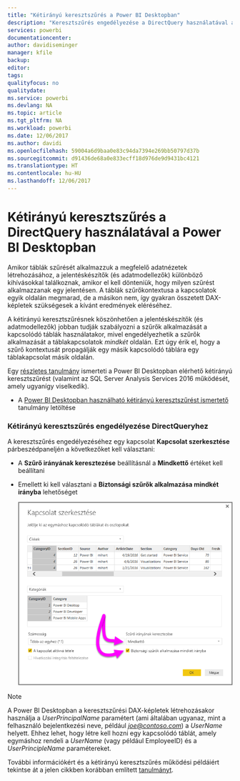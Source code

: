 ```yaml
---
title: "Kétirányú keresztszűrés a Power BI Desktopban"
description: "Keresztszűrés engedélyezése a DirectQuery használatával a Power BI Desktopban"
services: powerbi
documentationcenter: 
author: davidiseminger
manager: kfile
backup: 
editor: 
tags: 
qualityfocus: no
qualitydate: 
ms.service: powerbi
ms.devlang: NA
ms.topic: article
ms.tgt_pltfrm: NA
ms.workload: powerbi
ms.date: 12/06/2017
ms.author: davidi
ms.openlocfilehash: 59004a6d9baa0e83c94da7394e269bb50797d37b
ms.sourcegitcommit: d91436de68a0e833ecff18d976de9d9431bc4121
ms.translationtype: HT
ms.contentlocale: hu-HU
ms.lasthandoff: 12/06/2017
---
```

# <a name="bidirectional-cross-filtering-using-directquery-in-power-bi-desktop"></a>Kétirányú keresztszűrés a DirectQuery használatával a Power BI Desktopban

Amikor táblák szűrését alkalmazzuk a megfelelő adatnézetek létrehozásához, a jelentéskészítők (és adatmodellezők) különböző kihívásokkal találkoznak, amikor el kell dönteniük, hogy milyen szűrést alkalmazzanak egy jelentésen. A táblák szűrőkontextusa a kapcsolatok egyik oldalán megmarad, de a másikon nem, így gyakran összetett DAX-képletek szükségesek a kívánt eredmények eléréséhez.

A kétirányú keresztszűrésnek köszönhetően a jelentéskészítők (és adatmodellezők) jobban tudják szabályozni a szűrők alkalmazását a kapcsolódó táblák használatakor, mivel engedélyezhetik a szűrők alkalmazását a táblakapcsolatok *mindkét* oldalán. Ezt úgy érik el, hogy a szűrő kontextusát propagálják egy másik kapcsolódó táblára egy táblakapcsolat másik oldalán.

Egy [részletes tanulmány](http://download.microsoft.com/download/2/7/8/2782DF95-3E0D-40CD-BFC8-749A2882E109/Bidirectional%20cross-filtering%20in%20Analysis%20Services%202016%20and%20Power%20BI.docx) ismerteti a Power BI Desktopban elérhető kétirányú keresztszűrést (valamint az SQL Server Analysis Services 2016 működését, amely ugyanígy viselkedik).

* A [Power BI Desktopban használható kétirányú keresztszűrést ismertető](http://download.microsoft.com/download/2/7/8/2782DF95-3E0D-40CD-BFC8-749A2882E109/Bidirectional%20cross-filtering%20in%20Analysis%20Services%202016%20and%20Power%20BI.docx) tanulmány letöltése

### <a name="enabling-bidirectional-cross-filtering-for-directquery"></a>Kétirányú keresztszűrés engedélyezése DirectQueryhez

A keresztszűrés engedélyezéséhez egy kapcsolat **Kapcsolat szerkesztése** párbeszédpaneljén a következőket kell választani:

* A **Szűrő irányának keresztezése** beállításnál a **Mindkettő** értéket kell beállítani
* Emellett ki kell választani a **Biztonsági szűrők alkalmazása mindkét irányba** lehetőséget
  
  ![](media/desktop-bidirectional-filtering/bidirectional-filtering_2.png)

> [!NOTE]
> A Power BI Desktopban a keresztszűrési DAX-képletek létrehozásakor használja a *UserPrincipalName* paramétert (ami általában ugyanaz, mint a felhasználó bejelentkezési neve, például *joe@contoso.com*) a *UserName* helyett. Ehhez lehet, hogy létre kell hozni egy kapcsolódó táblát, amely egymáshoz rendeli a *UserName* (vagy például EmployeeID) és a *UserPrincipleName* paramétereket.
> 
> 

További információkért és a kétirányú keresztszűrés működési példáiért tekintse át a jelen cikkben korábban említett [tanulmányt](http://download.microsoft.com/download/2/7/8/2782DF95-3E0D-40CD-BFC8-749A2882E109/Bidirectional%20cross-filtering%20in%20Analysis%20Services%202016%20and%20Power%20BI.docx).

